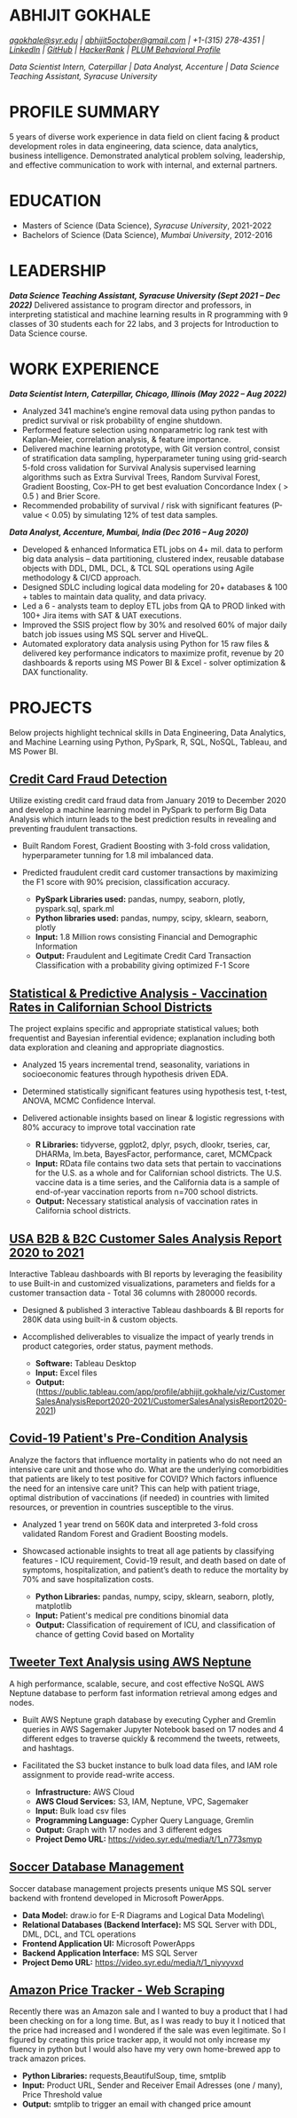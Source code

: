 # ABHIJIT GOKHALE
*agokhale@syr.edu | abhijit5october@gmail.com | +1-(315) 278-4351 | [LinkedIn](https://www.linkedin.com/in/abhijitgokhale/) | [GitHub](https://github.com/AbhijitGokhale) | [HackerRank](https://www.hackerrank.com/agokhale4) | [PLUM Behavioral Profile](https://secure.plum.io/en/p/H9mMpam2DX7DlEJ9LST0mw)*

*Data Scientist Intern, Caterpillar | Data Analyst, Accenture | Data Science Teaching Assistant, Syracuse University*

# PROFILE SUMMARY
5 years of diverse work experience in data field on client facing & product development roles in data engineering, data science, data analytics, business intelligence. Demonstrated analytical problem solving, leadership, and effective communication to work with internal, and external partners.


# EDUCATION
* Masters of Science (Data Science), *Syracuse University*, 2021-2022
* Bachelors of Science (Data Science), *Mumbai University*, 2012-2016


# LEADERSHIP
***Data Science Teaching Assistant, Syracuse University (Sept 2021 – Dec 2022)***
Delivered assistance to program director and professors, in interpreting statistical and machine learning results in R programming with 9 classes of 30 students each for 22 labs, and 3 projects for Introduction to Data Science course. 


# WORK EXPERIENCE
***Data Scientist Intern, Caterpillar, Chicago, Illinois (May 2022 – Aug 2022)***	
* Analyzed 341 machine’s engine removal data using python pandas to predict survival or risk probability of engine shutdown.
* Performed feature selection using nonparametric log rank test with Kaplan-Meier, correlation analysis, & feature importance.
* Delivered machine learning prototype, with Git version control, consist of stratification data sampling, hyperparameter tuning using grid-search 5-fold cross validation for Survival Analysis supervised learning algorithms such as Extra Survival Trees, Random Survival Forest, Gradient Boosting, Cox-PH to get best evaluation Concordance Index ( > 0.5 ) and Brier Score. 
* Recommended probability of survival / risk with significant features (P-value < 0.05) by simulating 12% of test data samples.

***Data Analyst, Accenture, Mumbai, India (Dec 2016 – Aug 2020)***	
* Developed & enhanced Informatica ETL jobs on 4+ mil. data to perform big data analysis – data partitioning, clustered index, reusable database objects with DDL, DML, DCL, & TCL SQL operations using Agile methodology & CI/CD approach.
* Designed SDLC including logical data modeling for 20+ databases & 100 + tables to maintain data quality, and data privacy.
* Led a 6 - analysts team to deploy ETL jobs from QA to PROD linked with 100+ Jira items with SAT & UAT executions.
* Improved the SSIS project flow by 30% and resolved 60% of major daily batch job issues using MS SQL server and HiveQL.
* Automated exploratory data analysis using Python for 15 raw files & delivered key performance indicators to maximize profit, revenue by 20 dashboards & reports using MS Power BI & Excel  - solver optimization & DAX functionality.


# PROJECTS
Below projects highlight technical skills in Data Engineering, Data Analytics, and Machine Learning using Python, PySpark, R, SQL, NoSQL, Tableau, and MS Power BI.


## [Credit Card Fraud Detection](https://github.com/AbhijitGokhale/Credit-Card-Fraud-Detetction)
Utilize existing credit card fraud data from January 2019 to December 2020 and develop a machine learning model in PySpark to perform Big Data Analysis which inturn leads to the best prediction results in revealing and preventing fraudulent transactions.

* Built Random Forest, Gradient Boosting with 3-fold cross validation, hyperparameter tunning for 1.8 mil imbalanced data.
* Predicted fraudulent credit card customer transactions by maximizing the F1 score with 90% precision, classification accuracy.

  * **PySpark Libraries used:** pandas, numpy, seaborn, plotly, pyspark.sql, spark.ml
  * **Python libraries used:** pandas, numpy, scipy, sklearn, seaborn, plotly
  * **Input:** 1.8 Million rows consisting Financial and Demographic Information
  * **Output:** Fraudulent and Legitimate Credit Card Transaction Classification with a probability giving optimized F-1 Score


## [Statistical & Predictive Analysis - Vaccination Rates in Californian School Districts](https://github.com/AbhijitGokhale/Statistical-Analysis-on-California-School-Districts-Vaccination)
The project explains specific and appropriate statistical values; both frequentist and Bayesian inferential evidence; explanation including both data exploration and cleaning and appropriate diagnostics.

* Analyzed 15 years incremental trend, seasonality, variations in socioeconomic features through hypothesis driven EDA.
* Determined statistically significant features using hypothesis test, t-test, ANOVA, MCMC Confidence Interval.
* Delivered actionable insights based on linear & logistic regressions with 80% accuracy to improve total vaccination rate 

  * **R Libraries:** tidyverse, ggplot2, dplyr, psych, dlookr, tseries, car, DHARMa, lm.beta, BayesFactor, performance, caret, MCMCpack
  * **Input:** RData file contains two data sets that pertain to vaccinations for the U.S. as a whole and for Californian school districts. The U.S. vaccine data is a time series, and the California data is a sample of end-of-year vaccination reports from n=700 school districts.
  * **Output:** Necessary statistical analysis of vaccination rates in California school districts.


## [USA B2B & B2C Customer Sales Analysis Report 2020 to 2021](https://public.tableau.com/app/profile/abhijit.gokhale/viz/CustomerSalesAnalysisReport2020-2021/CustomerSalesAnalysisReport2020-2021)
Interactive Tableau dashboards with BI reports by leveraging the feasibility to use Built-in and customized visualizations, parameters and fields for a customer transaction data - Total 36 columns with 280000 records.

* Designed & published 3 interactive Tableau dashboards & BI reports for 280K data using built-in & custom objects.
* Accomplished deliverables to visualize the impact of yearly trends in product categories, order status, payment methods.

  * **Software:** Tableau Desktop
  * **Input:** Excel files
  * **Output:** (https://public.tableau.com/app/profile/abhijit.gokhale/viz/CustomerSalesAnalysisReport2020-2021/CustomerSalesAnalysisReport2020-2021)


## [Covid-19 Patient's Pre-Condition Analysis](https://github.com/AbhijitGokhale/Covid-19-Patient-s-Pre-Condition-Analysis)
Analyze the factors that influence mortality in patients who do not need an intensive care unit and those who do. What are the underlying comorbidities that patients are likely to test positive for COVID? Which factors influence the need for an intensive care unit? This can help with patient triage, optimal distribution of vaccinations (if needed) in countries with limited resources, or prevention in countries susceptible to the virus.

* Analyzed 1 year trend on 560K data and interpreted 3-fold cross validated Random Forest and Gradient Boosting models.
* Showcased actionable insights to treat all age patients by classifying features - ICU requirement, Covid-19 result, and death based on date of symptoms, hospitalization, and patient’s death to reduce the mortality by 70% and save hospitalization costs.

  * **Python Libraries:** pandas, numpy, scipy, sklearn, seaborn, plotly, matplotlib
  * **Input:** Patient's medical pre conditions binomial data
  * **Output:** Classification of requirement of ICU, and classification of chance of getting Covid based on Mortality


## [Tweeter Text Analysis using AWS Neptune](https://github.com/AbhijitGokhale/Tweeter-Text-Analysis-using-AWS-Neptune)
A high performance, scalable, secure, and cost effective NoSQL AWS Neptune database to perform fast information retrieval among edges and nodes.

* Built AWS Neptune graph database by executing Cypher and Gremlin queries in AWS Sagemaker Jupyter Notebook based on 17 nodes and 4 different edges to traverse quickly & recommend the tweets, retweets, and hashtags.
* Facilitated the S3 bucket instance to bulk load data files, and IAM role assignment to provide read-write access. 

  * **Infrastructure:** AWS Cloud
  * **AWS Cloud Services:** S3, IAM, Neptune, VPC, Sagemaker
  * **Input:** Bulk load csv files
  * **Programming Language:** Cypher Query Language, Gremlin
  * **Output:** Graph with 17 nodes and 3 different edges
  * **Project Demo URL:** https://video.syr.edu/media/t/1_n773smyp


## [Soccer Database Management](https://github.com/AbhijitGokhale/Soccer-Database-Management)
Soccer database management projects presents unique MS SQL server backend with frontend developed in Microsoft PowerApps.
* **Data Model:** draw.io for E-R Diagrams and Logical Data Modeling\
* **Relational Databases (Backend Interface):** MS SQL Server with DDL, DML, DCL, and TCL operations
* **Frontend Application UI:** Microsoft PowerApps
* **Backend Application Interface:** MS SQL Server
* **Project Demo URL:** https://video.syr.edu/media/t/1_niyvyvxd


## [Amazon Price Tracker - Web Scraping](https://github.com/AbhijitGokhale/Amazon-Price-Tracker)
Recently there was an Amazon sale and I wanted to buy a product that I had been checking on for a long time. But, as I was ready to buy it I noticed that the price had increased and I wondered if the sale was even legitimate. So I figured by creating this price tracker app, it would not only increase my fluency in python but I would also have my very own home-brewed app to track amazon prices.
* **Python Libraries:** requests,BeautifulSoup, time, smtplib
* **Input:** Product URL, Sender and Receiver Email Adresses (one / many), Price Threshold value 
* **Output:** smtplib to trigger an email with changed price amount

